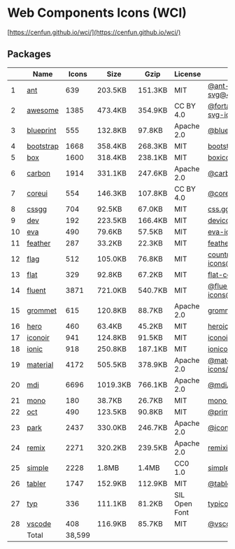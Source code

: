 # Web Components Icons (WCI)

[https://cenfun.github.io/wci/](https://cenfun.github.io/wci/)
## Packages
|   |Name                            |Icons  |Size      |Gzip      |License             |Built from                    
|---|--------------------------------|-------|----------|----------|--------------------|------------------------------
|1  |[ant](packages/ant)             |639    |203.5KB   |151.3KB   |MIT                 |[@ant-design/icons-svg@4.2.1](https://github.com/ant-design/ant-design-icons)
|2  |[awesome](packages/awesome)     |1385   |473.4KB   |354.9KB   |CC BY 4.0           |[@fortawesome/free-solid-svg-icons@6.1.1](https://github.com/FortAwesome/Font-Awesome)
|3  |[blueprint](packages/blueprint) |555    |132.8KB   |97.8KB    |Apache 2.0          |[@blueprintjs/icons@4.2.3](https://github.com/palantir/blueprint)
|4  |[bootstrap](packages/bootstrap) |1668   |358.4KB   |268.3KB   |MIT                 |[bootstrap-icons@1.8.1](https://github.com/twbs/icons)
|5  |[box](packages/box)             |1600   |318.4KB   |238.1KB   |MIT                 |[boxicons@2.1.2](https://github.com/atisawd/boxicons)
|6  |[carbon](packages/carbon)       |1914   |331.1KB   |247.6KB   |Apache 2.0          |[@carbon/icons@11.0.2](https://github.com/carbon-design-system/carbon)
|7  |[coreui](packages/coreui)       |554    |146.3KB   |107.8KB   |CC BY 4.0           |[@coreui/icons@2.1.0](https://github.com/coreui/coreui-icons)
|8  |[cssgg](packages/cssgg)         |704    |92.5KB    |67.0KB    |MIT                 |[css.gg@2.0.0](https://github.com/astrit/css.gg)
|9  |[dev](packages/dev)             |192    |223.5KB   |166.4KB   |MIT                 |[devicons@1.8.0](https://github.com/vorillaz/devicons)
|10 |[eva](packages/eva)             |490    |79.6KB    |57.5KB    |MIT                 |[eva-icons@1.1.3](https://github.com/akveo/eva-icons)
|11 |[feather](packages/feather)     |287    |33.2KB    |22.3KB    |MIT                 |[feather-icons@4.29.0](https://github.com/feathericons/feather)
|12 |[flag](packages/flag)           |512    |105.0KB   |76.8KB    |MIT                 |[country-flag-icons@1.4.25](https://gitlab.com/catamphetamine/country-flag-icons)
|13 |[flat](packages/flat)           |329    |92.8KB    |67.2KB    |MIT                 |[flat-color-icons@1.1.0](https://github.com/icons8/flat-color-icons)
|14 |[fluent](packages/fluent)       |3871   |721.0KB   |540.7KB   |MIT                 |[@fluentui/svg-icons@1.1.166](https://github.com/microsoft/fluentui-system-icons)
|15 |[grommet](packages/grommet)     |615    |120.8KB   |88.7KB    |Apache 2.0          |[grommet-icons@4.7.0](https://github.com/FortAwesome/Font-Awesome)
|16 |[hero](packages/hero)           |460    |63.4KB    |45.2KB    |MIT                 |[heroicons@1.0.6](https://github.com/tailwindlabs/heroicons)
|17 |[iconoir](packages/iconoir)     |941    |124.8KB   |91.5KB    |MIT                 |[iconoir@1.0.0](https://github.com/lucaburgio/iconoir)
|18 |[ionic](packages/ionic)         |918    |250.8KB   |187.1KB   |MIT                 |[ionicons@6.0.1](https://github.com/ionic-team/ionicons)
|19 |[material](packages/material)   |4172   |505.5KB   |378.9KB   |Apache 2.0          |[@material-design-icons/svg@0.10.8](https://github.com/marella/material-design-icons)
|20 |[mdi](packages/mdi)             |6696   |1019.3KB  |766.1KB   |Apache 2.0          |[@mdi/svg@6.6.96](https://github.com/Templarian/MaterialDesign-SVG)
|21 |[mono](packages/mono)           |180    |38.7KB    |26.7KB    |MIT                 |[mono-icons@1.3.1](https://github.com/mono-company/mono-icons)
|22 |[oct](packages/oct)             |490    |123.5KB   |90.8KB    |MIT                 |[@primer/octicons@17.0.0](https://github.com/primer/octicons)
|23 |[park](packages/park)           |2437   |330.0KB   |246.7KB   |Apache 2.0          |[@icon-park/svg@1.3.5](https://github.com/bytedance/IconPark)
|24 |[remix](packages/remix)         |2271   |320.2KB   |239.5KB   |Apache 2.0          |[remixicon@2.5.0](https://github.com/Remix-Design/RemixIcon)
|25 |[simple](packages/simple)       |2228   |1.8MB     |1.4MB     |CC0 1.0             |[simple-icons@6.18.0](https://github.com/simple-icons/simple-icons)
|26 |[tabler](packages/tabler)       |1747   |152.9KB   |112.9KB   |MIT                 |[@tabler/icons@1.64.0](https://github.com/tabler/tabler-icons)
|27 |[typ](packages/typ)             |336    |111.1KB   |81.2KB    |SIL Open Font       |[typicons.font@2.1.2](https://github.com/stephenhutchings/typicons.font)
|28 |[vscode](packages/vscode)       |408    |116.9KB   |85.7KB    |MIT                 |[@vscode/codicons@0.0.29](https://github.com/microsoft/vscode-codicons)
|   |Total                           |38,599 |          |          |                    |                              